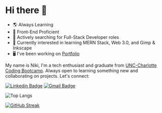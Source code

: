 # Hi there 👋

- 🌎 Always Learning
- 🎨 Front-End Proficient
- 🌱 Actively searching for Full-Stack Developer roles
- 🧠 Currently interested in learning MERN Stack, Web 3.0, and Gimp & Inkscape
- 🖥️ I've been working on [Portfolio](https://nrenner0211.github.io/super-react-portfolio/)

My name is Niki, I'm a tech enthusiast and graduate from [UNC-Charlotte Coding Bootcamp](https://bootcamp.charlotte.edu/coding/). Always open to learning something new and collaborating on projects. Let's connect:

[![Linkedin Badge](https://img.shields.io/badge/-nrenner0211-blue?style=flat-square&logo=Linkedin&logoColor=white&link=https://www.linkedin.com/in/nicolette-renner/)](https://www.linkedin.com/in/nicolette-renner/)
[![Gmail Badge](https://img.shields.io/badge/-nrenner0211@gmail.com-c14438?style=flat-square&logo=Gmail&logoColor=white&link=mailto:nrenner0211@gmail.com)](mailto:nrenner0211@gmail.com)

![Top Langs](https://github-readme-stats.vercel.app/api/top-langs/?username=nrenner0211&hide=TeX&layout=compact)

[![GitHub Streak](https://streak-stats.demolab.com/?user=nrenner0211)](https://git.io/streak-stats)
